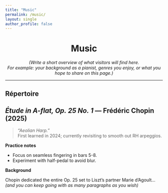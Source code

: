 ```yaml
---
title: "Music"
permalink: /music/
layout: single
author_profile: false
---
```


<!-- ————— INTRODUCTION ————— -->
<div style="text-align:center">

# Music

*(Write a short overview of what visitors will find here.  
For example: your background as a pianist, genres you enjoy, or what you hope to share on this page.)*

</div>

---

## Répertoire

<section class="repertoire-entry">
  <h2 class="piece-title">
    <em>Étude in A-flat, Op.&nbsp;25 No.&nbsp;1</em> — Frédéric Chopin
    <span class="year">(2025)</span>
  </h2>

  > *“Aeolian Harp.”*  
  > First learned in 2024; currently revisiting to smooth out RH arpeggios.

  **Practice notes**

  - Focus on seamless fingering in bars 5-8.  
  - Experiment with half-pedal to avoid blur.

  **Background**

  Chopin dedicated the entire Op. 25 set to Liszt’s partner Marie d’Agoult…
  *(and you can keep going with as many paragraphs as you wish)*  
</section>


<!-- Duplicate the <section>…</section> block for each piece -->

